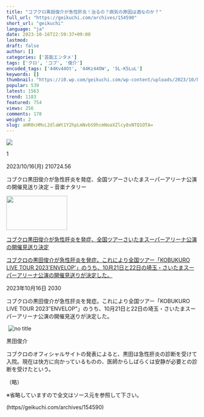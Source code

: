 ```yaml
---
title: "コブクロ黒田俊介が急性肝炎！治るの？病気の原因は酒なのか？"
full_url: "https://geikuchi.com/archives/154590"
short_url: "geikuchi"
language: "ja"
date: 2023-10-16T22:59:37+09:00
lastmod: 
draft: false
author: []
categories: ['芸能エンタメ']
tags: ['クロ', 'コブ', '俊介']
encoded_tags: ['44Kv44Ot', '44Kz44OW', '5L-K5LuL']
keywords: []
thumbnail: "https://i0.wp.com/geikuchi.com/wp-content/uploads/2023/10/kobukuro.webp?fit=470%2C417&ssl=1"
popular: 539
latest: 1563
trend: 1183
featured: 754
views: 256
comments: 178
weight: 2
slug: aHR0cHMvL2dlaWt1Y2hpLmNvbS9hcmNoaXZlcy8xNTQ1OTA=
---
```


![](https://i0.wp.com/geikuchi.com/wp-content/uploads/2023/10/kobukuro.webp?fit=470%2C417&ssl=1)

<div><p class='t_h'><p>1 <p> 2023/10/16(月) 210724.56 </p></p></p><p> コブクロ黒田俊介が急性肝炎を発症、全国ツアーさいたまスーパーアリーナ公演の開催見送り決定 – 音楽ナタリー<br> <a rel='noopener' target='_blank' href='https//natalie.mu/music/news/545254' title='コブクロ黒田俊介が急性肝炎を発症、全国ツアーさいたまスーパーアリーナ公演の開催見送り決定' class='blogcard-wrap external-blogcard-wrap a-wrap cf'><p class='blogcard-label external-blogcard-label'></p><img src='https//i0.wp.com/geikuchi.com/wp-content/uploads/cocoon-resources/blog-card-cache/8e1367f9c224741ec3891dfeb0c5c857.jpg?resize=160%2C90&ssl=1' alt='' class='blogcard-thumb-image external-blogcard-thumb-image' width='160' height='90'><p class='blogcard-title external-blogcard-title'>コブクロ黒田俊介が急性肝炎を発症、全国ツアーさいたまスーパーアリーナ公演の開催見送り決定</p><p class='blogcard-snippet external-blogcard-snippet'>コブクロの黒田俊介が急性肝炎を発症。これにより全国ツアー「KOBUKURO LIVE TOUR 2023'ENVELOP'」のうち、10月21日と22日の埼玉・さいたまスーパーアリーナ公演の開催見送りが決定した。</p></a> </p> <p>2023年10月16日 2030</p> <p>コブクロの黒田俊介が急性肝炎を発症。これにより全国ツアー「KOBUKURO LIVE TOUR 2023″ENVELOP”」のうち、10月21日と22日の埼玉・さいたまスーパーアリーナ公演の開催見送りが決定した。</p> <p><img class='image pict' src='https//i0.wp.com/geikuchi.com/wp-content/uploads/2023/10/kuroda_kobukuro.jpg?w=1256&ssl=1' alt='no title' border='0' hspace='5'></p> <p>黒田俊介</p> <p>コブクロのオフィシャルサイトの発表によると、黒田は急性肝炎の診断を受けて入院。現在は快方に向かっているものの、医師からしばらくは安静が必要との診断を受けたという。</p> <p>（略）</p> <p>※省略していますので全文はソース元を参照して下さい。</p> </div>

(https//geikuchi.com/archives/154590)
